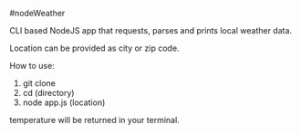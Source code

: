 #nodeWeather

CLI based NodeJS app that requests, parses and prints local weather data.

Location can be provided as city or zip code.

How to use:
1. git clone
2. cd (directory)
3. node app.js (location)

temperature will be returned in your terminal.